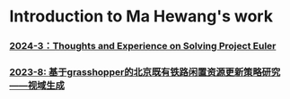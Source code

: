 # Introduction to Ma Hewang's work

### [2024-3：Thoughts and Experience on Solving Project Euler](http://htmlpreview.github.io/?https://github.com/HewangMa/blog/blob/main/project-euler/Project-Euler.html)

### [2023-8: 基于grasshopper的北京既有铁路闲置资源更新策略研究——视域生成](http://htmlpreview.github.io/?https://github.com/HewangMa/blog/blob/main/gh-train-view/gh-train-view.html)